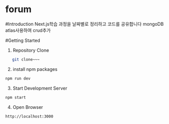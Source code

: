 # forum

#Introduction
Next.js학습 과정을 날짜별로 정리하고 코드를 공유합니다
mongoDB atlas사용하여 crud추가

#Getting Started
1. Repository Clone
```bash
   git clone~~~
```
2. install npm packages
```bash
npm run dev
```

3. Start Development Server
```bash
npm start
```

4. Open Browser
```
http://localhost:3000
```



